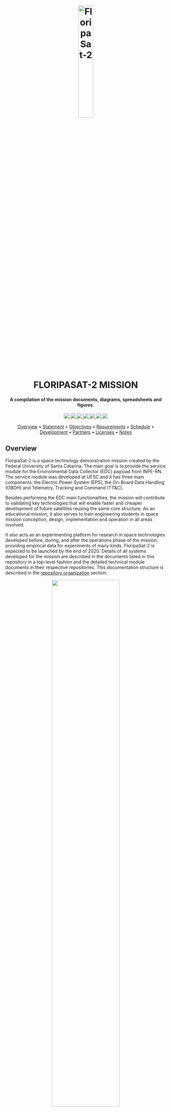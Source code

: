 <h1 align="center">
    <a href="spacelab.ufsc.br"><img src="https://github.com/spacelab-ufsc/golds-ufsc-doc/blob/master/figures/floripasat2-patch.png" alt="FloripaSat-2" width="30%"></a>
    <br>
    FLORIPASAT-2 MISSION
    <br>
</h1>

<h4 align="center">A compilation of the mission documents, diagrams, spreadsheets and figures.</h4>

<p align="center">
	<a href="https://github.com/spacelab-ufsc/spacelab#versioning">
		<img src="https://img.shields.io/badge/status-in%20development-red?style=for-the-badge">
	</a>
    <a href="http://golds.ufsc.br/en/team/">
		<img src="https://img.shields.io/badge/spacelab%20members-8-blue?style=for-the-badge">
	</a>
	<a href="#license">
		<img src="https://img.shields.io/badge/open--source-project-lightgray?style=for-the-badge">
	</a>
	<a href="http://www.inpe.br/crn/">
		<img src="https://img.shields.io/badge/partner-inpe--rn-yellow?style=for-the-badge">
	</a>
	<a href="http://ufsc.br">
		<img src="https://img.shields.io/badge/sourced%20by-UFSC-orange?style=for-the-badge">
	</a>
	<a href="https://www.gov.br/aeb/pt-br">
		<img src="https://img.shields.io/badge/sourced%20by-AEB-red?style=for-the-badge">
	</a>
	<a href="http://golds.ufsc.br">
		<img src="https://img.shields.io/badge/for%20more-here-lightgray?style=for-the-badge">
	</a>
</p>


<p align="center">
  	<a href="#overview">Overview</a> •
  	<a href="#mission-statement">Statement</a> •
  	<a href="#mission-objectives">Objectives</a> •
  	<a href="#mission-requeriments">Requirements</a> •
  	<a href="#mission-schedule">Schedule</a> •
  	<a href="#development">Development</a> •
  	<a href="#partners">Partners</a> •
  	<a href="#licenses">Licenses</a> •
  	<a href="#notes">Notes</a>
</p>


## Overview

FloripaSat-2 is a space technology demonstration mission created by the Federal University of Santa Catarina. The main goal is to provide the service module for the Environmental Data Collector (EDC) payload from INPE-RN. The service module was developed at UFSC and it has three main components: the Electric Power System (EPS), the On-Board Data Handling (OBDH) and Telemetry, Tracking and Command (TT&C).

Besides performing the EDC main functionalities, the mission will contribute to validating key technologies that will enable faster and cheaper development of future satellites reusing the same core structure. As an educational mission, it also serves to train engineering students in space mission conception, design, implementation and operation in all areas involved. 

It also acts as an experimenting platform for research in space technologies developed before, during, and after the operations phase of the mission, providing empirical data for experiments of many kinds. FloripaSat-2 is expected to be launched by the end of 2020. Details of all systems developed for the mission are described in the documents listed in this repository in a top-level fashion and the detailed technical module documents in their respective repositories. This documentation structure is described in the <a href="#repository-organization">repository organization</a> section.

<p align="center">
    <img width="65%" src="https://github.com/spacelab-ufsc/floripasat2-doc/blob/master/figures/floripasat-2.jpg" />
</p>

## Mission Statement

FloripaSat-2 is a service module for INPE’s EDC payload, and also a platform for
the test of core spacecraft technologies in a microgravity, high-radiation and low Earth orbit
environment.



## Mission Objectives

1. To serve as a host platform for the EDC payload.
2. Validate the EDC payload in orbit.
3. Validate EDC functionality in orbit.
4. Validate core-satellite functions in orbit.
5. Evaluate the behavior of the core modules.
6. Perform experiments on radiation effects in electronic components in orbit.
7. Serve as relay for amateur radio communications.



## Mission Requeriments

1. The power system shall be able to harvest solar energy.
2. The power system shall be able to store energy for use when FloripaSat-2 is eclipsed.
3. The power system shall supply energy to all other modules.
4. The data handling system shall communicate with the other modules and store their data.
5. The communications system shall send a beacon signal periodically using VHF radio.
6. The communications system shall send the CubeSat telemetry using UHF radio.
7. The communications system shall be able to receive telecommands and respond to them accordingly.
8. The attitude system shall be able to perform a 1-axis stabilization of the CubeSat.
9. FloripaSat-2 shall have the capability to receive and execute a shutdown telecommand, therefore ceasing all transmissions.
10. The downlink transmissions shall be done once at a time, either telemetry or beacon.
11. The ground station shall operate under the proper radio frequency communication licenses.
12. FloripaSat-2 shall comply with international and Brazilian radio license agreements and restrictions.
13. The team shall build and operate a ground station for full communication with FloripaSat-2.



## Mission Schedule

| Start [+months]  | Finish [+months] | Activity / Phase                                                                                          |
|------------------|------------------|-----------------------------------------------------------------------------------------------------------|
| T0               | T0 + 4           | Acquisition and manufacturing of critical elements and components for the solo platform                   |
| T0               | T0 + 4           | Acquisition and manufacture of elements and components critical to the payload                            |
| T0               | T0 + 9           | Acquisition and manufacturing of critical elements and components for the solo segment                    |
| T0               | T0 + 6           | Compatibility tests between platform and payload in SpaceLab UFSC                                         |
| T0 + 4           | T0 + 10          | Integration of the engineering model in SpaceLab UFSC                                                     |
| T0 + 4           | T0 + 11          | Preparation and suitability of the ground segment                                                         |
| T0 + 8           | T0 + 10          | Verification and validation of the engineering model at SpaceLab UFSC                                     |
| T0 + 8           | T0 + 11          | Verification and validation of the flight model at SpaceLab UFSC                                          |
| T0 + 9           | T0 + 12          | Data collection platforms installation                                                                    |
| T0 + 10          | T0 + 11          | Verification and validation tests of Engineering Model compatibility with EMMN in the INPE / CRN in Natal |
| T0 + 10          | T0 + 11          | Environmental tests at the Integration and Testing Laboratory (LIT / INPE)                                |
| T0 + 11          | T0 + 11          | Flight model acceptance and ground segment review                                                         |
| T0 + 9           | T0 + 12          | Ground segment delivery                                                                                   |
| T0 + 11          | T0 + 12          | Flight model delivery                                                                                     |

> T0 = 23 December 2020


## Development 

The following sections describe the mission subsystems, which placement, positioning and attachement can be seen in the next figure. Also, it is provided a quick review of the development status of each module throught the use of dynamic badges. The profile icons right above the module name is the GitHub contributors of this repository, which might not included all contributors to the project as a whole. Refer to the specific repositories or the website for a complete list.  

<p align="center">
  <img width="65%" src="https://github.com/spacelab-ufsc/golds-ufsc-doc/blob/master/figures/exploded-view.png" />
</p>


<br><br>

<a href="https://github.com/spacelab-ufsc/obdh2/graphs/contributors">
  <img src="https://contrib.rocks/image?repo=spacelab-ufsc/obdh2" />
</a>

## OBDH - On-Board Data Handling

<p align="left">
	<a href="https://github.com/spacelab-ufsc/spacelab#versioning">
		<img src="https://img.shields.io/badge/status-in%20development-red?style=for-the-badge">
	</a>
	<a href="https://github.com/spacelab-ufsc/obdh2/releases">
		<img alt="GitHub release (latest by date)" src="https://img.shields.io/github/v/release/spacelab-ufsc/obdh2?style=for-the-badge">
	</a>
	<a href="https://github.com/spacelab-ufsc/obdh2/commits/master">
		<img alt="GitHub last commit" src="https://img.shields.io/github/last-commit/spacelab-ufsc/obdh2?style=for-the-badge">
	</a>
	<a href="https://github.com/spacelab-ufsc/obdh2/issues">
		<img alt="GitHub issues" src="https://img.shields.io/github/issues/spacelab-ufsc/obdh2?style=for-the-badge">
	</a>
</p>

<a href="https://github.com/spacelab-ufsc/obdh2">
<img align="right" width="25%" src="https://github.com/spacelab-ufsc/obdh2/blob/master/doc/figures/obdh2-pcb-top.png">
</a>

The SpaceLab OBDH2 (On-Board Data Handling 2.0) is one of the service modules developed for FloripaSat-2 Cubesat Mission. The OBDH2 is responsible to synchronize actions and the data flow between other modules (ie. EPS, Payloads) and the Earth segment. It packs the generated data into data frames and transmit back to Earth through TTC module, or stores it on a non-volatile memory for later retrieval. Commands sent from Earth segment to the cubesat will be received by the radio transceivers located in the TTC module and redirected to the OBDH2, which takes the appropriate action or forward them to the responsible module. All the OBDH2 project, source and documentation files are available freely on a [GitHub repository](https://github.com/spacelab-ufsc/obdh2) under its respective licenses.


<br><br>

<a href="https://github.com/spacelab-ufsc/ttc/graphs/contributors">
  <img src="https://contrib.rocks/image?repo=spacelab-ufsc/ttc" />
</a>

## TTC - Telemetry, Tracking and Telecommand

<p align="left">
	<a href="https://github.com/spacelab-ufsc/spacelab#versioning">
		<img src="https://img.shields.io/badge/status-in--orbit%20validated-blue?style=for-the-badge">
	</a>
	<a href="https://github.com/spacelab-ufsc/ttc/releases">
		<img alt="GitHub release (latest by date)" src="https://img.shields.io/github/v/release/spacelab-ufsc/ttc?style=for-the-badge">
	</a>
	<a href="https://github.com/spacelab-ufsc/ttc/commits/master">
		<img alt="GitHub last commit" src="https://img.shields.io/github/last-commit/spacelab-ufsc/ttc?style=for-the-badge">
	</a>
	<a href="https://github.com/spacelab-ufsc/ttc/issues">
		<img alt="GitHub issues" src="https://img.shields.io/github/issues/spacelab-ufsc/ttc?style=for-the-badge">
	</a>
</p>

<a href="https://github.com/spacelab-ufsc/ttc">
<img align="right" width="25%" src="https://github.com/spacelab-ufsc/golds-ufsc-doc/blob/master/figures/ttc-pcb-top.png">
</a>

The TTC (or TT&C) is the communication module of the CubeSats from SpaceLab. It is responsible to make the communication between the earth (a ground station) and a satellite, and is divided in two sub-modules: Beacon and telemetry. The beacon is a independent sub-module who transmits a periodic signal containing an identification data (ID) of the satellite and some basic telemetry data. The telemetry sub-module is the main communication device. It has a bidirectional data link to receive telecommands from the earth and transmit all the requested data. The telemetry sub-module is controlled by an external device (as example, an OBDH module). All the TTC project, source and documentation files are available freely on a [GitHub repository](https://github.com/spacelab-ufsc/ttc) under its respective licenses.


<br><br>

<a href="https://github.com/spacelab-ufsc/eps2/graphs/contributors">
  <img src="https://contrib.rocks/image?repo=spacelab-ufsc/eps2" />
</a>

## EPS - Electrical and Power System

<p align="left">
	<a href="https://github.com/spacelab-ufsc/spacelab#versioning">
		<img src="https://img.shields.io/badge/status-in%20development-red?style=for-the-badge">
	</a>
	<a href="https://github.com/spacelab-ufsc/eps2/releases">
		<img alt="GitHub release (latest by date)" src="https://img.shields.io/github/v/release/spacelab-ufsc/eps2?style=for-the-badge">
	</a>
	<a href="https://github.com/spacelab-ufsc/eps2/commits/master">
		<img alt="GitHub last commit" src="https://img.shields.io/github/last-commit/spacelab-ufsc/eps2?style=for-the-badge">
	</a>
	<a href="https://github.com/spacelab-ufsc/eps2/issues">
		<img alt="GitHub issues" src="https://img.shields.io/github/issues/spacelab-ufsc/eps2?style=for-the-badge">
	</a>
</p>

<a href="https://github.com/spacelab-ufsc/eps2">
<img align="right" width="25%" src="https://github.com/spacelab-ufsc/eps2/blob/master/doc/figures/eps2-pcb-top.png">
</a>

The EPS2 has been designed to harvest, store and distribute energy for the FloripaSat-2 CubeSat mission. The energy harvesting system is based on solar energy conversion through 10 solar panels attached to the structure. The EPS is designed to operate the solar panels at their maximum power point. The harvested solar energy is stored in 4 lithium-ion batteries connected in series/parallel. The energy distribution is done by several integrated DC-DC converters. The full EPS system is composed of the solar panels, the EPS PCB, and the Batteries PCB. All the EPS2 project, source and documentation files are available freely on a [GitHub repository](https://github.com/spacelab-ufsc/eps2) under its respective licenses.


<br><br>

<a href="https://github.com/spacelab-ufsc/battery-module-4c/graphs/contributors">
  <img src="https://contrib.rocks/image?repo=spacelab-ufsc/battery-module-4c" />
</a>

## BATC4 - Battery Module 4 cells

<p align="left">
	<a href="https://github.com/spacelab-ufsc/spacelab#versioning">
		<img src="https://img.shields.io/badge/status-in%20development-red?style=for-the-badge">
	</a>
	<a href="https://github.com/spacelab-ufsc/battery-module-4c/releases">
		<img alt="GitHub release (latest by date)" src="https://img.shields.io/github/v/release/spacelab-ufsc/battery-module-4c?style=for-the-badge">
	</a>
	<a href="https://github.com/spacelab-ufsc/battery-module-4c/commits/master">
		<img alt="GitHub last commit" src="https://img.shields.io/github/last-commit/spacelab-ufsc/battery-module-4c?style=for-the-badge">
	</a>
	<a href="https://github.com/spacelab-ufsc/battery-module-4c/issues">
		<img alt="GitHub issues" src="https://img.shields.io/github/issues/spacelab-ufsc/battery-module-4c?style=for-the-badge">
	</a>
</p>

<a href="https://github.com/spacelab-ufsc/battery-module-4c">
<img align="right" width="25%" src="https://github.com/spacelab-ufsc/battery-module-4c/blob/master/images/bat2-pcb-bottom.png">
</a>

The battery module is a separeted board from the EPS in order to accommodate 4 lithium-ion cells. Besides the cells, the board has connectors for interfacing signals and power lines with the EPS module, 2 power resistors to operate as heaters to maintain the cells temperature during eclipse periods, and 4 temperature sensors. The batteries used are the ICR18650-30B lithium-ion cells, which are connected in series and parallel to supply the required voltage and current. Each cell is fixed with 18650 metal holders and between the pairs there is the power resistor attached with a thermal element in the middle. Also, a mechanical mount is placed over the batteries and screwed to the board, providing better stress resistance. All the BATC4 project, source and documentation files are available freely on a [GitHub repository](https://github.com/spacelab-ufsc/battery-module-4c) under its respective licenses.


<br><br>

## Payload EDC - Environmental Data Collector Payload

<p align="left">
	<a href="https://github.com/spacelab-ufsc/spacelab#versioning">
		<img src="https://img.shields.io/badge/status-under%20testing-yellow?style=for-the-badge">
	</a>
	<a href="">
		<img src="https://img.shields.io/badge/release-v1.1-blue?style=for-the-badge">
	</a>
</p>

<img align="right" width="25%" src="https://github.com/spacelab-ufsc/golds-ufsc-doc/blob/master/figures/edc-pcb-top.png">

The Environmental Data Collector (EDC) is a CubeSat-compatible payload that decodes signals from Platform Transmitter Terminals (PTTs) belonging to the Brazilian Environmental Data Collection System and the Argos-2 system. The EDC is composed by an RF Front End and a Processing Unit. The processing unit is based on an SoC FPGA, which configures the external components at system initialization, processes the digital signal from the RF Front End and handles the communication with the On-Board Computer (OBC). 


<br><br>

## Payload X - Redundant OBDH

<p align="left">
	<a href="https://github.com/spacelab-ufsc/spacelab#versioning">
		<img src="https://img.shields.io/badge/status-in%20development-red?style=for-the-badge">
	</a>
	<a href="">
		<img src="https://img.shields.io/badge/release-v1.3-blue?style=for-the-badge">
	</a>
</p>

<img align="right" width="25%" src="https://github.com/spacelab-ufsc/golds-ufsc-doc/blob/master/figures/payload-x-pcb-top.png">

The Payload X was developed to perform an in-orbit validation (IOV) of two new technologies: a novel radiationhardened FPGA and an IP Core for telemetry and telecommand following the ECSS/CCSDS standard. The hardware was designed following the European Space Agency (ESA) space product standards. It has a layered structure that mitigates the effects of radiation and electromagnetic interference on the components signals. The implementation stored in the FPGA includes not only the TC/TM IP core, but also an abstract execution graph, in the form of a state machine, emulating the basic functionalities of an on-board computer (OBC). The communications module handles TC and TM data and it is an interface between the radio transceiver and the emulated OBC. The emulated OBC is based on the ECSS Telemetry & Telecommand Packet Utilization Standard (PUS), and it performs the validation of the routed telecommand received, and the packeting of the telemetry data acquired by the available sensors.


<br><br>

## DaughterBoard HARSH - Radiation Monitor

<p align="left">
	<a href="https://github.com/spacelab-ufsc/spacelab#versioning">
		<img src="https://img.shields.io/badge/status-under%20testing-yellow?style=for-the-badge">
	</a>
	<a href="">
		<img src="https://img.shields.io/badge/release-v0.1-blue?style=for-the-badge">
	</a>
</p>

<img align="right" width="25%" src="https://github.com/spacelab-ufsc/golds-ufsc-doc/blob/master/figures/harsh-pcb-top.png">

The Harsh Environment CubeSat DaughterBoard is the result of a partnership between the Space Technology Research Laboratory (UFSC-Brazil) and the Space Radiation Research Group (LIRMM-France). The module was designed to evaluate different manufacture node SDR SDRAM memories in harsh environments. Also, other experiments are performed to analyse the accumulated dose in the board, which might be used to estimate the dose received in the satellite. The board is compatible with the OBDH DaughterBoard standard.


<br><br>

<a href="https://github.com/spacelab-ufsc/interface-board/graphs/contributors">
  <img src="https://contrib.rocks/image?repo=spacelab-ufsc/interface-board" />
</a>

## IIP - Interstage Interface Panels

<p align="left">
	<a href="https://github.com/spacelab-ufsc/spacelab#versioning">
		<img src="https://img.shields.io/badge/status-in%20development-red?style=for-the-badge">
	</a>
	<a href="https://github.com/spacelab-ufsc/interface-board/releases">
		<img alt="GitHub release (latest by date)" src="https://img.shields.io/github/v/release/spacelab-ufsc/interface-board?style=for-the-badge">
	</a>
	<a href="https://github.com/spacelab-ufsc/interface-board/commits/master">
		<img alt="GitHub last commit" src="https://img.shields.io/github/last-commit/spacelab-ufsc/interface-board?style=for-the-badge">
	</a>
	<a href="https://github.com/spacelab-ufsc/interface-board/issues">
		<img alt="GitHub issues" src="https://img.shields.io/github/issues/spacelab-ufsc/interface-board?style=for-the-badge">
	</a>
</p>

<a href="https://github.com/spacelab-ufsc/interface-board">
<img align="right" width="25%" src="https://github.com/spacelab-ufsc/interface-board/blob/master/doc/figures/iip_fullset.PNG">
</a>

Interstage Interface Panels (IIP) are vertical mounted PCBs designed to give external access to the modules inside of a 2U or 3U CubeSat during final assembly, integration and testing. IIP is composed by 3 different boards, the complete set allows for the nanosatellite to be charged, programed and debugged. All the IIP project, source and documentation files are available freely on a [GitHub repository](https://github.com/spacelab-ufsc/interface-board) under its respective licenses.


<br><br>

<a href="https://github.com/spacelab-ufsc/pc104-adapter/graphs/contributors">
  <img src="https://contrib.rocks/image?repo=spacelab-ufsc/pc104-adapter" />
</a>

## PC104-ADPT - PC-104 Adapter

<p align="left">
	<a href="https://github.com/spacelab-ufsc/spacelab#versioning">
		<img src="https://img.shields.io/badge/status-in%20development-red?style=for-the-badge">
	</a>
	<a href="https://github.com/spacelab-ufsc/pc104-adapter/releases">
		<img alt="GitHub release (latest by date)" src="https://img.shields.io/github/v/release/spacelab-ufsc/pc104-adapter?style=for-the-badge">
	</a>
	<a href="https://github.com/spacelab-ufsc/pc104-adapter/commits/master">
		<img alt="GitHub last commit" src="https://img.shields.io/github/last-commit/spacelab-ufsc/pc104-adapter?style=for-the-badge">
	</a>
	<a href="https://github.com/spacelab-ufsc/pc104-adapter/issues">
		<img alt="GitHub issues" src="https://img.shields.io/github/issues/spacelab-ufsc/pc104-adapter?style=for-the-badge">
	</a>
</p>

<a href="https://github.com/spacelab-ufsc/pc104-adapter">
<img align="right" width="25%" src="https://github.com/spacelab-ufsc/pc104-adapter/blob/master/doc/figures/pc104-adapter.png">
</a>

The PC-104 Adapter is a set of two boards that allow the connection between two separated stacks of PC-104 boards using PicoBlade cables. All the 104 pins of the PC-104 connector are connected through the cables. The Top Board has eight PicoBlade connectors (13 pins version) on the bottom side and a PC-104 connector (female) on the top side. The Bottom Board has eight PicoBlade connectors (13 pins version) on the top side and a PC-104 connector (male) on the bottom side. All the PC104-ADPT project, source and documentation files are available freely on a [GitHub repository](https://github.com/spacelab-ufsc/interface-board) under its respective licenses.


<br><br>

## ACS - Attitude Control System

<p align="left">
	<a href="https://github.com/spacelab-ufsc/spacelab#versioning">
		<img src="https://img.shields.io/badge/status-in--orbit%20validated-blue?style=for-the-badge">
	</a>
</p>

<img align="right" width="25%" src="https://github.com/spacelab-ufsc/golds-ufsc-doc/blob/master/figures/adcs.png">

Our Attitude Control System (ACS) is a passive attitude system, which uses Earth's magnetic field to rotate and stabilize the satellite. The system is composed of one magnet to create a force to align the magnet with the Earth's magnetic field and four hysteresis bars to damp the cube oscillations and stabilize. They are placed in positions to minimize the magnet effect on the bars. As a passive magnetic attitude control system is used, it is possible to stabilize only two axis, and so, the cubesat will still rotate around one of its axis, even after stabilized.


<br><br>

## USIPED - 2U Mechanical Structure

<p align="left">
	<a href="https://github.com/spacelab-ufsc/spacelab#versioning">
		<img src="https://img.shields.io/badge/status-under%20testing-yellow?style=for-the-badge">
	</a>
	<a href="https://github.com/spacelab-ufsc/spacelab#versioning">
		<img src="https://img.shields.io/badge/purchased%20module-USIPED-lightgray?style=for-the-badge">
	</a>
</p>

<img align="right" width="25%" src="https://github.com/spacelab-ufsc/golds-ufsc-doc/blob/master/figures/usiped-2u-structure.jpg">

The USIPED 2-Unit CubeSat structure is developed as a generic, modular satellite structure based upon the CubeSat standard. The modular chassis allows for up to two 1-Unit stack of PCBs, or other modules, to be mounted inside the chassis, using the PC-104 standard and spacers attached to the structure. In addition, there are 4 slots in the middle section, providing space for the interface boards and the ACS. The solar panels and antennas are externally mounted, providing a complete mechanical solution.


<br><br>

## ISIS - Antennas

<p align="left">
	<a href="https://github.com/spacelab-ufsc/spacelab#versioning">
		<img src="https://img.shields.io/badge/status-in--orbit%20validated-blue?style=for-the-badge">
	</a>
	<a href="https://github.com/spacelab-ufsc/spacelab#versioning">
		<img src="https://img.shields.io/badge/purchased%20module-ISIS-lightgray?style=for-the-badge">
	</a>
</p>

<img align="right" width="25%" src="https://github.com/spacelab-ufsc/golds-ufsc-doc/blob/master/figures/isis-antenna.png">

The ISISPACE CubeSat Antenna System 1U/3U contains up to four tape spring antennas of up to 55 cm length. The deployment system relies on a thermal knife composed of one wire and two redundant heating elements per tape. RF phasing / BalUn circuitry ties the antennas together in the user-defined configuration. Depending on the configuration, one or two radios in the CubeSat can connect to the antenna system by means of miniature RF connectors. The top face of the antenna system can accommodate a two solar cell solar panel and it can be customized for accommodating sensors or other systems to protrude to the exterior, e.g. camera apertures. The antenna is compatible with any UHF and/or VHF radio system. It can be mounted on all ISIS CubeSat structures and Pumpkin rev C and rev D CubeSat structures. For custom made structures, which adhere to the CubeSat standard mechanical envelope, mounting should also be possible.


<br><br>

## ORBITAL - Solar Panels

<p align="left">
	<a href="https://github.com/spacelab-ufsc/spacelab#versioning">
		<img src="https://img.shields.io/badge/status-flight%20ready-green?style=for-the-badge">
	</a>
	<a href="https://github.com/spacelab-ufsc/spacelab#versioning">
		<img src="https://img.shields.io/badge/purchased%20module-ORBITAL-lightgray?style=for-the-badge">
	</a>
</p>

<img align="right" width="25%" src="https://github.com/spacelab-ufsc/golds-ufsc-doc/blob/master/figures/orbital-solar-panel.png">

The solar panels are manufactures by ORBITAL, a Brazilian company. The panels features protection diodes and high-efficiency solar cells, which are the CESI's CTJ-30 with dimensions 6.9 cm x 3.9 cm (area 26.5 cm2). This cell is qualified for space use by ESA with an efficiency of 29.5% (AM0, BOL). The panels do not include magnetorquers, sensors and others devices.


<br><br>

<a href="https://github.com/spacelab-ufsc/flatsat-platform/graphs/contributors">
  <img src="https://contrib.rocks/image?repo=spacelab-ufsc/flatsat-platform" />
</a>

## FlatSat - FlatSat Test Platform

<p align="left">
	<a href="https://github.com/spacelab-ufsc/spacelab#versioning">
		<img src="https://img.shields.io/badge/status-in%20development-red?style=for-the-badge">
	</a>
	<a href="https://github.com/spacelab-ufsc/flatsat-platform/releases">
		<img alt="GitHub release (latest by date)" src="https://img.shields.io/github/v/release/spacelab-ufsc/flatsat-platform?style=for-the-badge">
	</a>
	<a href="https://github.com/spacelab-ufsc/flatsat-platform/commits/master">
		<img alt="GitHub last commit" src="https://img.shields.io/github/last-commit/spacelab-ufsc/flatsat-platform?style=for-the-badge">
	</a>
	<a href="https://github.com/spacelab-ufsc/flatsat-platform/issues">
		<img alt="GitHub issues" src="https://img.shields.io/github/issues/spacelab-ufsc/flatsat-platform?style=for-the-badge">
	</a>
</p>

<a href="https://github.com/spacelab-ufsc/flatsat-platform">
<img align="right" width="25%" src="https://github.com/spacelab-ufsc/flatsat-platform/blob/master/doc/figures/flatsat_top_image.PNG">
</a>

The SpaceLab FlatSat Platform is a testbed for cubesat pcb modules. FlatSats enable easier, faster and secure method for testing subsystens indenpently or integrated in a flat design before going to assembly on a cubesat standard. The PCB can support up to 7 modules, all PC104 pins are interligated with each respective counterpart to flexibilize its use, only the particularity connection between modules need to be be taken into account. All the PC104-ADPT project, source and documentation files are available freely on a [GitHub repository](https://github.com/spacelab-ufsc/flatsat-platform) under its respective licenses.


<br><br>

<a href="https://github.com/spacelab-ufsc/spacelab-decoder/graphs/contributors">
  <img src="https://contrib.rocks/image?repo=spacelab-ufsc/spacelab-decoder" />
</a>

## SpaceLab Packet Decoder

<p align="left">
	<a href="https://github.com/spacelab-ufsc/spacelab#versioning">
		<img src="https://img.shields.io/badge/status-in%20development-red?style=for-the-badge">
	</a>
	<a href="https://github.com/spacelab-ufsc/spacelab-decoder/releases">
		<img alt="GitHub release (latest by date)" src="https://img.shields.io/github/v/release/spacelab-ufsc/spacelab-decoder?style=for-the-badge">
	</a>
	<a href="https://github.com/spacelab-ufsc/spacelab-decoder/commits/master">
		<img alt="GitHub last commit" src="https://img.shields.io/github/last-commit/spacelab-ufsc/spacelab-decoder?style=for-the-badge">
	</a>
	<a href="https://github.com/spacelab-ufsc/spacelab-decoder/issues">
		<img alt="GitHub issues" src="https://img.shields.io/github/issues/spacelab-ufsc/spacelab-decoder?style=for-the-badge">
	</a>
</p>

<a href="https://github.com/spacelab-ufsc/spacelab-decoder">
<img align="right" width="25%" src="https://github.com/spacelab-ufsc/golds-ufsc-doc/blob/master/figures/spacelab-decoder.png">
</a>

SpaceLab Packet Decoder is a software to decode audio records from the satellites of SpaceLab. For now, this software is still under development and are not functional yet.



<br><br>

## Partners

#### Space Technology Research Laboratory (SpaceLab)

<p float="left">
  	<a href="https://spacelab.ufsc.br/">
  		<img src="https://github.com/spacelab-ufsc/golds-ufsc-doc/blob/master/figures/spacelab-logo-full-color-rgb-1000px%4072ppi.png" width="37%" />
  	</a>
</p>

#### Federal University of Santa Catarina (UFSC)

<p float="left">
    <a href="https://ufsc.br/">
        <img src="https://github.com/spacelab-ufsc/golds-ufsc-doc/blob/master/figures/ufsc-logo.png" width="30%" />
    </a>
</p>

#### National Institute for Space Research - Northeast Regional Center (INPE-RN)

<p float="left">
  	<a href="http://www.inpe.br/crn/">
  		<img src="https://github.com/spacelab-ufsc/golds-ufsc-doc/blob/master/figures/inpe-logo.png" width="23%" />
  	</a> 
</p>

#### Brazilian Space Agency (AEB)

<p float="left">
  	<a href="https://www.gov.br/aeb/pt-br">
  		<img src="https://github.com/spacelab-ufsc/golds-ufsc-doc/blob/master/figures/aeb-logo.png" width="27%" />
  	</a>
</p>

## Licenses

The SpaceLab follows a strong open-source approach in order to encourage and promote knowledge. Then, refer to the LICENSE file in the GitHub page for each repository. This mission uses different open-source licenses accordingly to projects needs and restrictions. It is used GNU General Public License v3.0 for firmware sources, CERN Open Hardware License v2.0 for hardware files, and CC BY-SA 4.0 for the documentation. Some third-part files and libraries are subjected to their specific terms and licenses. Please, double check licenses and third-part components used with other licenses, since restrictions might apply.


## Notes

This repository includes the sources of the main documentation. In order to edit/compile/generate, check the following:  

#### Dependencies

* ```latexmk```
* ```texlive-epstopdf```

#### Generating the PDF file

```
make
```
